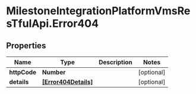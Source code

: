 # MilestoneIntegrationPlatformVmsResTfulApi.Error404

## Properties
Name | Type | Description | Notes
------------ | ------------- | ------------- | -------------
**httpCode** | **Number** |  | [optional] 
**details** | [**[Error404Details]**](Error404Details.md) |  | [optional] 
